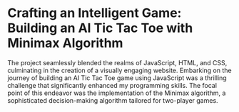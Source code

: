 # Crafting an Intelligent Game: Building an AI Tic Tac Toe with Minimax Algorithm

The project seamlessly blended the realms of JavaScript, HTML, and CSS, culminating in the creation of a visually engaging website. Embarking on the journey of building an AI Tic Tac Toe game using JavaScript was a thrilling challenge that significantly enhanced my programming skills. The focal point of this endeavor was the implementation of the Minimax algorithm, a sophisticated decision-making algorithm tailored for two-player games.

